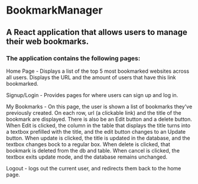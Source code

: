# BookmarkManager

## A React application that allows users to manage their web bookmarks. 

### The application contains the following pages:

Home Page - Displays a list of the top 5 most bookmarked websites across all users. Displays the URL and the amount of users that have this link bookmarked.

Signup/Login - Provides pages for where users can sign up and log in.

My Bookmarks - On this page, the user is shown a list of bookmarks they've previously created. On each row, url (a clickable link) and the title of the bookmark are displayed. 
There is also be an Edit button and a delete button.
When Edit is clicked, the column in the table that displays the title turns into a textbox prefilled with the title, and the edit button changes to an Update button. 
When update is clicked, the title is updated in the database, and the textbox changes bock to a regular box.
When delete is clicked, that bookmark is deleted from the db and table.
When cancel is clicked, the textbox exits update mode, and the database remains unchanged.

Logout - logs out the current user, and redirects them back to the home page.
